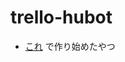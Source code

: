 # trello-hubot

- [これ](https://github.com/ma1979/sutra/blob/master/20171202_Hubot-Trello/memo.md) で作り始めたやつ
